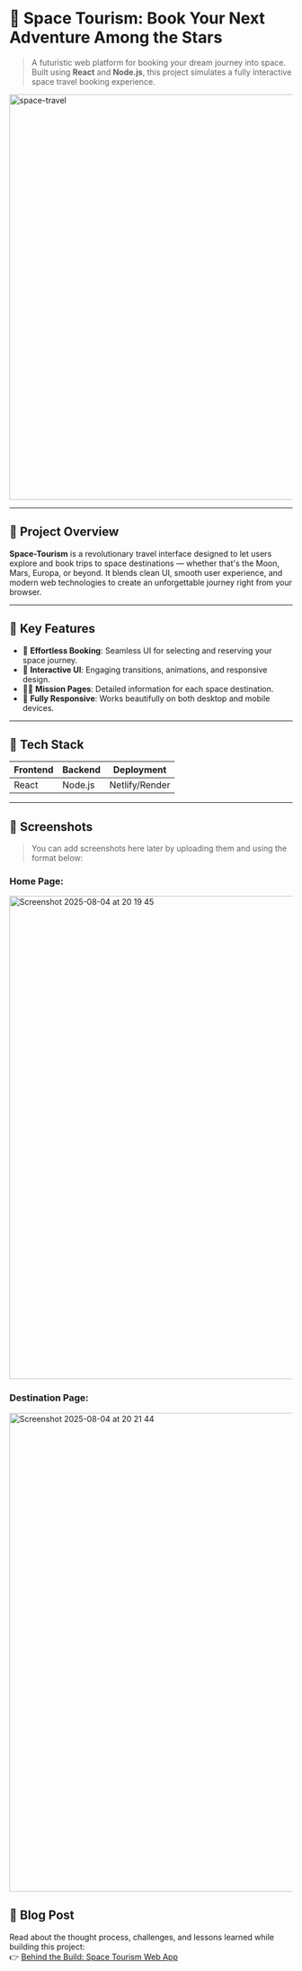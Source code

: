 # 🌌 Space Tourism: Book Your Next Adventure Among the Stars

> A futuristic web platform for booking your dream journey into space.  
> Built using **React** and **Node.js**, this project simulates a fully interactive space travel booking experience.



<img width="1280" height="720" alt="space-travel" src="https://github.com/user-attachments/assets/3fc37c02-0cb5-4279-ab08-cc504c0f9541" />

---

## 🚀 Project Overview

**Space-Tourism** is a revolutionary travel interface designed to let users explore and book trips to space destinations — whether that's the Moon, Mars, Europa, or beyond. It blends clean UI, smooth user experience, and modern web technologies to create an unforgettable journey right from your browser.

---

## 🌠 Key Features

- 🔭 **Effortless Booking**: Seamless UI for selecting and reserving your space journey.
- 💫 **Interactive UI**: Engaging transitions, animations, and responsive design.
- 👩‍🚀 **Mission Pages**: Detailed information for each space destination.
- 📱 **Fully Responsive**: Works beautifully on both desktop and mobile devices.

---

## 🧰 Tech Stack

| Frontend | Backend | Deployment |
|----------|---------|------------|
| React | Node.js | Netlify/Render |

---

## 📸 Screenshots

> You can add screenshots here later by uploading them and using the format below:
### Home Page:

<img width="1498" height="858" alt="Screenshot 2025-08-04 at 20 19 45" src="https://github.com/user-attachments/assets/eda422d2-0569-4446-8a0c-688509ea8c2a" />

### Destination Page:

<img width="1497" height="850" alt="Screenshot 2025-08-04 at 20 21 44" src="https://github.com/user-attachments/assets/69932bd1-a07f-44d7-9c02-9219658018a6" />


## 📝 Blog Post

Read about the thought process, challenges, and lessons learned while building this project:  
👉 [Behind the Build: Space Tourism Web App](https://mayurphumatiya.hashnode.dev/space-tourism-for-all-a-seamless-space-travel-app)
